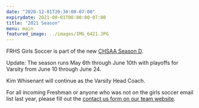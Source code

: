 ```yaml
---
date: "2020-12-01T20:30:00-07:00"
expirydate: 2021-08-01T00:00:00-07:00
title: "2021 Season"
menu: main
featured_image: ../images/IMG_6421.JPG
---
```


FRHS Girls Soccer is part of the new [CHSAA Season D][1].

Update: The season runs May 6th through June 10th with playoffs for Varsity from
June 10 through June 24.

Kim Whisenant will continue as the Varsity Head Coach.

For all incoming Freshman or anyone who was not on the girls soccer email list
last year, please fill out the [contact us form on our team website][2].

[1]: https://chsaanow.com/2020-08-04/chsaa-announces-2020-21-athletics-and-activities-calendar/
[2]: /about/
